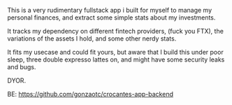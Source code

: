 This is a very rudimentary fullstack app i built for myself to manage my personal finances, and extract some simple stats about my investments.

It tracks my dependency on different fintech providers, (fuck you FTX), the variations of the assets I hold, and some other nerdy stats.

It fits my usecase and could fit yours, but aware that I build this under poor sleep, three double expresso lattes on, and might have some security leaks and bugs. 

DYOR.


BE: https://github.com/gonzaotc/crocantes-app-backend
